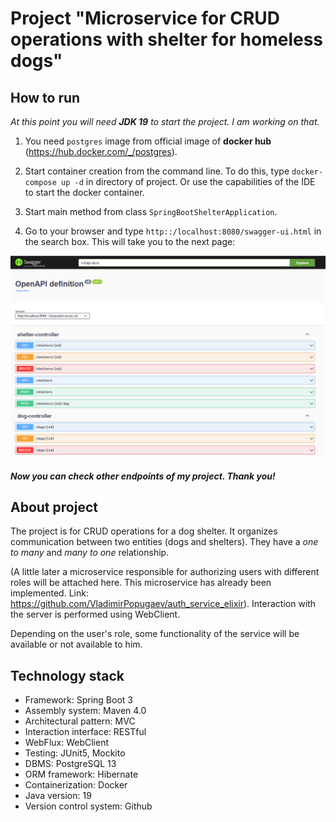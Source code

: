 # Project "Microservice for CRUD operations with shelter for homeless dogs"

## How to run

*At this point you will need **JDK 19** to start the project. I am working on that.*

1. You need `postgres` image from official image of **docker hub** (https://hub.docker.com/_/postgres).

2. Start container creation from the command line. To do this, type ```docker-compose up -d``` in directory of project. Or use the capabilities of the IDE to start the docker container.

3. Start main method from class `SpringBootShelterApplication`.

4. Go to your browser and type `http::/localhost:8080/swagger-ui.html` in the search box. This will take you to the next page:

![img_1.png](img_1.png)

##### Now you can check other endpoints of my project. Thank you!

## About project
The project is for CRUD operations for a dog shelter. It 
organizes communication between two entities (dogs and shelters). 
They have a *one to many* and *many to one* relationship. 

(A little later a microservice responsible for authorizing users with 
different roles will be attached here. This microservice has already 
been implemented. Link: https://github.com/VladimirPopugaev/auth_service_elixir).
Interaction with the server is performed using WebClient.

Depending on the user's role, some functionality of the service will be available or not available to him.

## Technology stack

- Framework: Spring Boot 3
- Assembly system: Maven 4.0
- Architectural pattern: MVC
- Interaction interface: RESTful
- WebFlux: WebClient
- Testing: JUnit5, Mockito
- DBMS: PostgreSQL 13
- ORM framework: Hibernate 
- Containerization: Docker
- Java version: 19
- Version control system: Github
